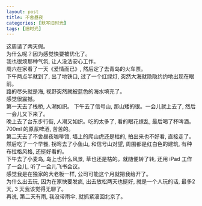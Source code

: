 ```yaml
---
layout: post
title: 不舍昼夜
categories: [默写旧时光]
tags: [旧时光]
---
```

这周请了两天假。  
为什么呢？因为感觉快要被优化了。  
我也很烦那种气氛, 让人没法安心工作。  
周六在家看了一天《爱情而已》, 然后定了去青岛的火车票。  
下午两点半就到了, 出了地铁口, 过了一个红绿灯, 突然大海就隐隐约约地出现在眼前。  
路的尽头就是海, 视野突然就被蓝色的海水填充了。  
感觉很震撼。  
第一天去了栈桥, 人潮如织。
下午去了信号山, 那山矮的很。一会儿就上去了, 然后一会儿又下来了。     
晚上去了台东步行街, 人潮又如织。吃的太多了, 看的眼花缭乱, 最后喝了杯啤酒。  
700ml 的原浆啤酒, 苦苦的。  
第二天去了不舍昼夜咖啡馆, 墙上的爬山虎还是枯的, 拍出来也不好看, 直接走了。  
然后吃了一个早餐, 拐弯去了小鱼山, 和信号山对望, 周围都是红白色的建筑, 有种布拉格风格, 还挺好看的。  
下午去了小麦岛, 岛上也什么风景, 草也还是枯的。就随便转了转, 还用 iPad 工作了一会儿, 听了一会儿飞书会议。  
感觉我是在独家的大老板一样, 公司可能这个月就把我给开了。  
为什么出去玩, 因为在家快要发疯, 出去放松两天也挺好, 就是一个人玩的话, 最多2天, 3 天我该觉得无聊了。  
再说, 第二天有雨, 我没带雨伞, 就抓紧滚回北京了。  
